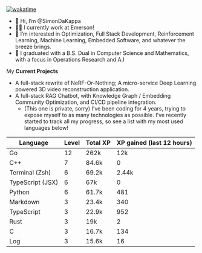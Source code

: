 
[![wakatime](https://wakatime.com/badge/user/50e6c678-94a9-4739-af51-360aeb113c51.svg)](https://wakatime.com/@50e6c678-94a9-4739-af51-360aeb113c51)

- 👋 Hi, I’m @SimonDaKappa
- 🧑‍💼 I currently work at Emerson!
- 👀 I’m interested in Optimization, Full Stack Development, Reinforcement Learning, Machine Learning, Embedded Software, and whatever the breeze brings.
- 🌱 I graduated with a B.S. Dual in Computer Science and Mathematics, with a focus in Operations Research and A.I

My **Current Projects** 
- A full-stack rewrite of NeRF-Or-Nothing; A micro-service Deep Learning powered 3D video reconstruction application.
- A full-stack RAG Chatbot, with Knowledge Graph / Embedding Community Optimization, and CI/CD pipeline integration.
  - (This one is private, sorry)
I've been coding for 4 years, trying to expose myself to as many technologies as possible. I've recently started to track all my progress, so see
a list with my most used languages below!

| Language | Level | Total XP | XP gained (last 12 hours) |
| --- | --- | --- | --- |
| Go | 12 | 262k | 12k |
| C++ | 7 | 84.6k | 0 |
| Terminal (Zsh) | 6 | 69.2k | 2.44k |
| TypeScript (JSX) | 6 | 67k | 0 |
| Python | 6 | 61.7k | 481 |
| Markdown | 3 | 23.4k | 340 |
| TypeScript | 3 | 22.9k | 952 |
| Rust | 3 | 19k | 2 |
| C | 3 | 16.7k | 134 |
| Log | 3 | 15.6k | 16 |